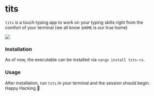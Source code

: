 # tits

`tits` is a touch typing app to work on your typing skills right from the comfort of your terminal (we all know `$HOME` is our true home)

<a href="https://asciinema.org/a/p8otYwYdVnBwTTyAh1Uefqzqb" target="_blank"><img src="https://asciinema.org/a/p8otYwYdVnBwTTyAh1Uefqzqb.svg" /></a>

### Installation
As of now, the executable can be installed via `cargo install tits-rs`.

### Usage
After installation, run `tits` in your terminal and the session should begin. Happy Hacking 🎉
